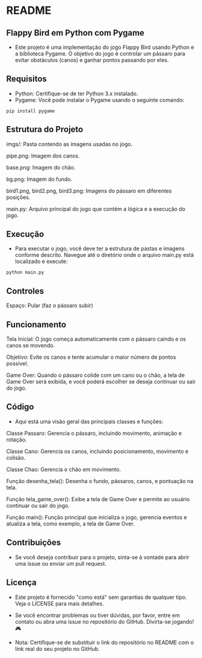 # README

## Flappy Bird em Python com Pygame
- Este projeto é uma implementação do jogo Flappy Bird usando Python e a biblioteca Pygame. O objetivo do jogo é controlar um pássaro para evitar obstáculos (canos) e ganhar pontos passando por eles.

## Requisitos

- Python: Certifique-se de ter Python 3.x instalado.
- Pygame: Você pode instalar o Pygame usando o seguinte comando:

```
pip install pygame
```

## Estrutura do Projeto

imgs/: Pasta contendo as imagens usadas no jogo.

pipe.png: Imagem dos canos.

base.png: Imagem do chão.

bg.png: Imagem do fundo.

bird1.png, bird2.png, bird3.png: Imagens do pássaro em diferentes posições.

main.py: Arquivo principal do jogo que contém a lógica e a execução do jogo.

## Execução
- Para executar o jogo, você deve ter a estrutura de pastas e imagens conforme descrito. Navegue até o diretório onde o arquivo main.py está localizado e execute:

```
python main.py
```


## Controles

Espaço: Pular (faz o pássaro subir)

## Funcionamento

Tela Inicial: O jogo começa automaticamente com o pássaro caindo e os canos se movendo.

Objetivo: Evite os canos e tente acumular o maior número de pontos possível.

Game Over: Quando o pássaro colide com um cano ou o chão, a tela de Game Over será exibida, e você poderá escolher se deseja continuar ou sair do jogo.

## Código

- Aqui está uma visão geral das principais classes e funções:

Classe Passaro: Gerencia o pássaro, incluindo movimento, animação e rotação.

Classe Cano: Gerencia os canos, incluindo posicionamento, movimento e colisão.

Classe Chao: Gerencia o chão em movimento.

Função desenha_tela(): Desenha o fundo, pássaros, canos, e pontuação na tela.

Função tela_game_over(): Exibe a tela de Game Over e permite ao usuário continuar ou sair do jogo.

Função main(): Função principal que inicializa o jogo, gerencia eventos e atualiza a tela, como exemplo, a tela de Game Over.

## Contribuições

- Se você deseja contribuir para o projeto, sinta-se à vontade para abrir uma issue ou enviar um pull request.

## Licença

- Este projeto é fornecido "como está" sem garantias de qualquer tipo. Veja o LICENSE para mais detalhes.

- Se você encontrar problemas ou tiver dúvidas, por favor, entre em contato ou abra uma issue no repositório do GitHub. Divirta-se jogando! 🎮

- Nota: Certifique-se de substituir o link do repositório no README com o link real do seu projeto no GitHub.

